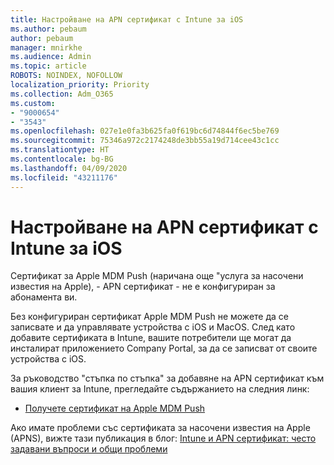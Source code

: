 ```yaml
---
title: Настройване на APN сертификат с Intune за iOS
ms.author: pebaum
author: pebaum
manager: mnirkhe
ms.audience: Admin
ms.topic: article
ROBOTS: NOINDEX, NOFOLLOW
localization_priority: Priority
ms.collection: Adm_O365
ms.custom:
- "9000654"
- "3543"
ms.openlocfilehash: 027e1e0fa3b625fa0f619bc6d74844f6ec5be769
ms.sourcegitcommit: 75346a972c2174248de3bb55a19d714cee43c1cc
ms.translationtype: HT
ms.contentlocale: bg-BG
ms.lasthandoff: 04/09/2020
ms.locfileid: "43211176"
---
```

# <a name="intune-ios-set-up-apns-certificate"></a>Настройване на APN сертификат с Intune за iOS

Сертификат за Apple MDM Push (наричана още "услуга за насочени известия на Apple), - APN сертификат - не е конфигуриран за абонамента ви.

Без конфигуриран сертификат Apple MDM Push не можете да се записвате и да управлявате устройства с iOS и MacOS. След като добавите сертификата в Intune, вашите потребители ще могат да инсталират приложението Company Portal, за да се записват от своите устройства с iOS.

За ръководство "стъпка по стъпка" за добавяне на APN сертификат към вашия клиент за Intune, прегледайте съдържанието на следния линк:

- [Получете сертификат на Apple MDM Push](https://docs.microsoft.com/mem/intune/enrollment/apple-mdm-push-certificate-get)

Ако имате проблеми със сертификата за насочени известия на Apple (APNS), вижте тази публикация в блог: [Intune и APN сертификат: често задавани въпроси и общи проблеми](https://techcommunity.microsoft.com/t5/Intune-Customer-Success/Intune-and-the-APNs-certificate-FAQ-and-common-issues/ba-p/280121)
